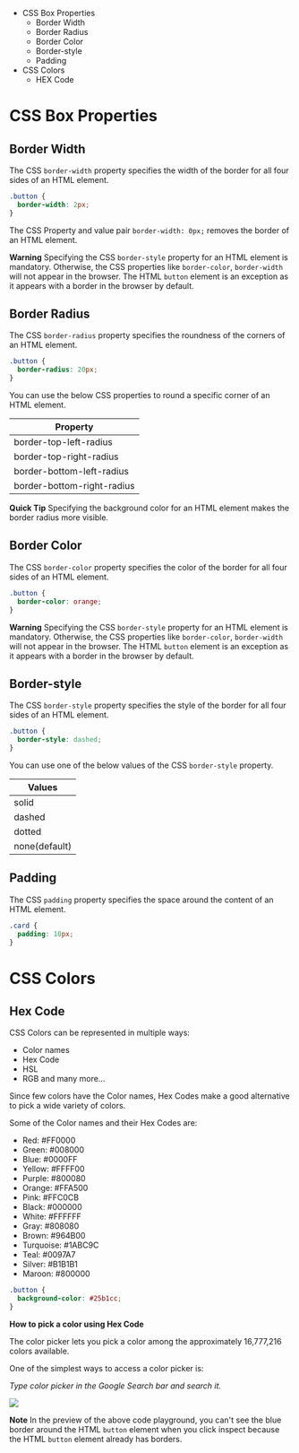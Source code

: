 - CSS Box Properties
  - Border Width
  - Border Radius
  - Border Color
  - Border-style
  - Padding
- CSS Colors
  - HEX Code

# CSS Box Properties

## Border Width

The CSS `border-width` property specifies the width of the border for all four sides of an HTML element.

```CSS
.button {
  border-width: 2px;
}
```

The CSS Property and value pair `border-width: 0px;` removes the border of an HTML element.

<b>Warning</b>
Specifying the CSS `border-style` property for an HTML element is mandatory. Otherwise, the CSS properties like `border-color`, `border-width` will not appear in the browser. The HTML `button` element is an exception as it appears with a border in the browser by default.

## Border Radius

The CSS `border-radius` property specifies the roundness of the corners of an HTML element.

```CSS
.button {
  border-radius: 20px;
}
```

You can use the below CSS properties to round a specific corner of an HTML element.

| Property                   |
| -------------------------- |
| border-top-left-radius     |
| border-top-right-radius    |
| border-bottom-left-radius  |
| border-bottom-right-radius |

<b>Quick Tip</b>
Specifying the background color for an HTML element makes the border radius more visible.

## Border Color

The CSS `border-color` property specifies the color of the border for all four sides of an HTML element.

```CSS
.button {
  border-color: orange;
}
```

<b>Warning</b>
Specifying the CSS `border-style` property for an HTML element is mandatory. Otherwise, the CSS properties like `border-color`, `border-width` will not appear in the browser. The HTML `button` element is an exception as it appears with a border in the browser by default.

## Border-style

The CSS `border-style` property specifies the style of the border for all four sides of an HTML element.

```CSS
.button {
  border-style: dashed;
}
```

You can use one of the below values of the CSS `border-style` property.

| Values        |
| ------------- |
| solid         |
| dashed        |
| dotted        |
| none(default) |

## Padding

The CSS `padding` property specifies the space around the content of an HTML element.

```CSS
.card {
  padding: 10px;
}
```

# CSS Colors

## Hex Code

CSS Colors can be represented in multiple ways:

- Color names
- Hex Code
- HSL
- RGB and many more...

Since few colors have the Color names, Hex Codes make a good alternative to pick a wide variety of colors.

Some of the Color names and their Hex Codes are:

- Red: #FF0000
- Green: #008000
- Blue: #0000FF
- Yellow: #FFFF00
- Purple: #800080
- Orange: #FFA500
- Pink: #FFC0CB
- Black: #000000
- White: #FFFFFF
- Gray: #808080
- Brown: #964B00
- Turquoise: #1ABC9C
- Teal: #0097A7
- Silver: #B1B1B1
- Maroon: #800000

```CSS
.button {
  background-color: #25b1cc;
}
```

<b>How to pick a color using Hex Code
</b>

The color picker lets you pick a color among the approximately 16,777,216 colors available.

One of the simplest ways to access a color picker is:

_Type color picker in the Google Search bar and search it._

<img src="https://nkb-backend-media-static-tenxiitian.s3.ap-south-1.amazonaws.com/tenxiitian_prod/programs/Tech+Programs/frontend-content/ccbp/cheatsheets/static-websites/images/color-picker.png">

<b>Note</b>
In the preview of the above code playground, you can't see the blue border around the HTML `button` element when you click inspect because the HTML `button` element already has borders.

